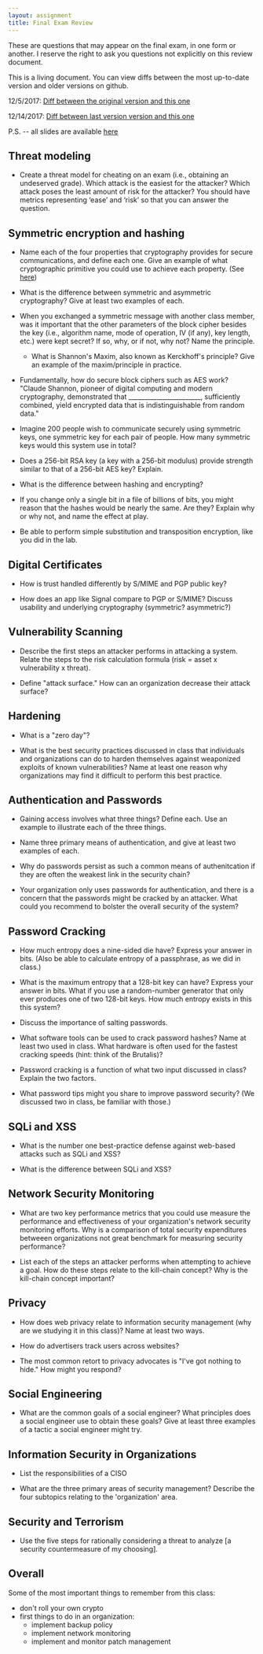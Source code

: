 ```yaml
---
layout: assignment
title: Final Exam Review
---
```


These are questions that may appear on the final exam, in one form or another. I reserve the right to ask you questions not explicitly on this review document. 

This is a living document. You can view diffs between the most up-to-date version and older versions on github.

12/5/2017: [Diff between the original version and this one](https://github.com/deargle/deargle.github.io/commit/43f3bca749a5843ea22ba612f5eab6d3ecf97a8a#diff-a8b3162e09b806d64c21f18902057e39)

12/14/2017: [Diff between last version version and this one](https://github.com/deargle/deargle.github.io/commit/f56149499458cb1d1005dc34ba84ebdb7c97a602#diff-a8b3162e09b806d64c21f18902057e39)


P.S. -- all slides are available [here](https://www.dropbox.com/sh/yoq1cqn1tbupgwz/AAC4I9X-I79kAYtzv8ZemwQ0a?dl=0)


## Threat modeling

* Create a threat model for cheating on an exam (i.e., obtaining an undeserved grade). Which attack is the easiest for the attacker? Which attack poses the least amount of risk for the attacker? You should have metrics representing ‘ease’ and ‘risk’ so that you can answer the question.


## Symmetric encryption and hashing

* Name each of the four properties that cryptography provides for secure communications, and define each one. Give an example of what cryptographic primitive you could use to achieve each property. (See [here](https://en.wikipedia.org/wiki/Cryptographic_primitive#Commonly_used_primitives))

* What is the difference between symmetric and asymmetric cryptography? Give at least two examples of each.

* When you exchanged a symmetric message with another class member, was it important that the other parameters of the block cipher besides the key (i.e., algorithm name, mode of operation, IV (if any), key length, etc.) were kept secret? If so, why, or if not, why not? Name the principle.

    * What is Shannon's Maxim, also known as Kerckhoff's principle? Give an example of the maxim/principle in practice. 

* Fundamentally, how do secure block ciphers such as AES work? "Claude Shannon, pioneer of digital computing and modern cryptography, demonstrated that \_\_\_\_\_\_\_\_\_\_\_\_\_\_\_\_\_\_\_\_\_\_\_, sufficiently combined, yield encrypted data that is indistinguishable from random data."

* Imagine 200 people wish to communicate securely using symmetric keys, one symmetric key for each pair of people. How many symmetric keys would this system use in total?

* Does a 256-bit RSA key (a key with a 256-bit modulus) provide strength similar to that of a 256-bit AES key? Explain.

* What is the difference between hashing and encrypting?

* If you change only a single bit in a file of billions of bits, you might reason that the hashes would be nearly the same. Are they? Explain why or why not, and name the effect at play.

* Be able to perform simple substitution and transposition encryption, like you did in the lab.


## Digital Certificates

* How is trust handled differently by S/MIME and PGP public key?

* How does an app like Signal compare to PGP or S/MIME? Discuss usability and underlying cryptography (symmetric? asymmetric?)


## Vulnerability Scanning

* Describe the first steps an attacker performs in attacking a system. Relate the steps to the risk calculation formula (risk = asset x vulnerability x threat). 

* Define "attack surface." How can an organization decrease their attack surface?


## Hardening

* What is a "zero day"?

* What is the best security practices discussed in class that individuals and organizations can do to harden themselves against weaponized exploits of known vulnerabilities? Name at least one reason why organizations may find it difficult to perform this best practice.


## Authentication and Passwords

* Gaining access involves what three things? Define each. Use an example to illustrate each of the three things.

* Name three primary means of authentication, and give at least two examples of each.

* Why do passwords persist as such a common means of authenitcation if they are often the weakest link in the security chain?

* Your organization only uses passwords for authentication, and there is a concern that the passwords might be cracked by an attacker. What could you recommend to bolster the overall security of the system?


## Password Cracking

* How much entropy does a nine-sided die have? Express your answer in bits. (Also be able to calculate entropy of a passphrase, as we did in class.)

* What is the maximum entropy that a 128-bit key can have? Express your answer in bits. What if you use a random-number generator that only ever produces one of two 128-bit keys. How much entropy exists in this this system?

* Discuss the importance of salting passwords.

* What software tools can be used to crack password hashes? Name at least two used in class. What hardware is often used for the fastest cracking speeds (hint: think of the Brutalis)?

* Password cracking is a function of what two input discussed in class? Explain the two factors.

* What password tips might you share to improve password security? (We discussed two in class, be familiar with those.)




## SQLi and XSS

* What is the number one best-practice defense against web-based attacks such as SQLi and XSS? 

* What is the difference between SQLi and XSS?


## Network Security Monitoring

* What are two key performance metrics that you could use measure the performance and effectiveness of your organization's network security monitoring efforts. Why is a comparison of total security expenditures betweeen organizations not great benchmark for measuring security performance?

* List each of the steps an attacker performs when attempting to achieve a goal. How do these steps relate to the kill-chain concept? Why is the kill-chain concept important?


## Privacy

* How does web privacy relate to information security management (why are we studying it in this class)? Name at least two ways.

* How do advertisers track users across websites?

* The most common retort to privacy advocates is "I've got nothing to hide." How might you respond?


## Social Engineering

* What are the common goals of a social engineer? What principles does a social engineer use to obtain these goals? Give at least three examples of a tactic a social engineer might try. 


## Information Security in Organizations

* List the responsibilities of a CISO

* What are the three primary areas of security management? Describe the four subtopics relating to the 'organization' area.


## Security and Terrorism

* Use the five steps for rationally considering a threat to analyze [a security countermeasure of my choosing]. 


## Overall

Some of the most important things to remember from this class:
	
* don't roll your own crypto
* first things to do in an organization:
    * implement backup policy
    * implement network monitoring
    * implement and monitor patch management
